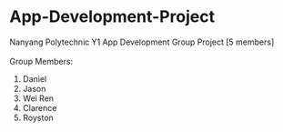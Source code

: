 # App-Development-Project
Nanyang Polytechnic Y1 App Development Group Project [5 members] 
<br />
<br />
Group Members: 
<br />
<ol>
  <li>Daniel</li>
  <li>Jason</li>
  <li>Wei Ren</li>
  <li>Clarence</li>
  <li>Royston</li>
</ol>
